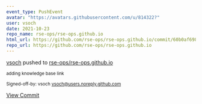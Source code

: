 ```yaml
---
event_type: PushEvent
avatar: "https://avatars.githubusercontent.com/u/814322?"
user: vsoch
date: 2021-10-23
repo_name: rse-ops/rse-ops.github.io
html_url: https://github.com/rse-ops/rse-ops.github.io/commit/60b0af698bfd2b798f7523de083de7ac2905d369
repo_url: https://github.com/rse-ops/rse-ops.github.io
---
```


<a href='https://github.com/vsoch' target='_blank'>vsoch</a> pushed to <a href='https://github.com/rse-ops/rse-ops.github.io' target='_blank'>rse-ops/rse-ops.github.io</a>

<small>adding knowledge base link

Signed-off-by: vsoch <vsoch@users.noreply.github.com></small>

<a href='https://github.com/rse-ops/rse-ops.github.io/commit/60b0af698bfd2b798f7523de083de7ac2905d369' target='_blank'>View Commit</a>